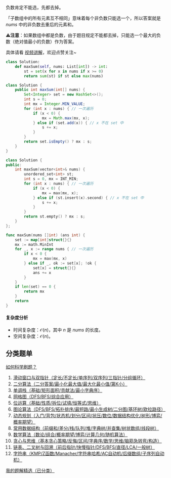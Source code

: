 负数肯定不能选，先都去掉。

「子数组中的所有元素互不相同」意味着每个非负数只能选一个，所以答案就是 $\textit{nums}$ 中的非负数去重后的元素和。

⚠**注意**：如果数组中都是负数，由于题目规定不能都去掉，只能选一个最大的负数（绝对值最小的负数）作为答案。

具体请看 [视频讲解](https://www.bilibili.com/video/BV1JYQ8YWEvD/)，欢迎点赞关注~

```py [sol-Python3]
class Solution:
    def maxSum(self, nums: List[int]) -> int:
        st = set(x for x in nums if x >= 0)
        return sum(st) if st else max(nums)
```

```java [sol-Java]
class Solution {
    public int maxSum(int[] nums) {
        Set<Integer> set = new HashSet<>();
        int s = 0;
        int mx = Integer.MIN_VALUE;
        for (int x : nums) { // 一次遍历
            if (x < 0) {
                mx = Math.max(mx, x);
            } else if (set.add(x)) { // x 不在 set 中
                s += x;
            }
        }
        return set.isEmpty() ? mx : s;
    }
}
```

```cpp [sol-C++]
class Solution {
public:
    int maxSum(vector<int>& nums) {
        unordered_set<int> st;
        int s = 0, mx = INT_MIN;
        for (int x : nums) { // 一次遍历
            if (x < 0) {
                mx = max(mx, x);
            } else if (st.insert(x).second) { // x 不在 set 中
                s += x;
            }
        }
        return st.empty() ? mx : s;
    }
};
```

```go [sol-Go]
func maxSum(nums []int) (ans int) {
	set := map[int]struct{}{}
	mx := math.MinInt
	for _, x := range nums { // 一次遍历
		if x < 0 {
			mx = max(mx, x)
		} else if _, ok := set[x]; !ok {
			set[x] = struct{}{}
			ans += x
		}
	}
	if len(set) == 0 {
		return mx
	}
	return
}
```

#### 复杂度分析

- 时间复杂度：$\mathcal{O}(n)$，其中 $n$ 是 $\textit{nums}$ 的长度。
- 空间复杂度：$\mathcal{O}(n)$。

## 分类题单

[如何科学刷题？](https://leetcode.cn/circle/discuss/RvFUtj/)

1. [滑动窗口与双指针（定长/不定长/单序列/双序列/三指针/分组循环）](https://leetcode.cn/circle/discuss/0viNMK/)
2. [二分算法（二分答案/最小化最大值/最大化最小值/第K小）](https://leetcode.cn/circle/discuss/SqopEo/)
3. [单调栈（基础/矩形面积/贡献法/最小字典序）](https://leetcode.cn/circle/discuss/9oZFK9/)
4. [网格图（DFS/BFS/综合应用）](https://leetcode.cn/circle/discuss/YiXPXW/)
5. [位运算（基础/性质/拆位/试填/恒等式/思维）](https://leetcode.cn/circle/discuss/dHn9Vk/)
6. [图论算法（DFS/BFS/拓扑排序/最短路/最小生成树/二分图/基环树/欧拉路径）](https://leetcode.cn/circle/discuss/01LUak/)
7. [动态规划（入门/背包/状态机/划分/区间/状压/数位/数据结构优化/树形/博弈/概率期望）](https://leetcode.cn/circle/discuss/tXLS3i/)
8. [常用数据结构（前缀和/差分/栈/队列/堆/字典树/并查集/树状数组/线段树）](https://leetcode.cn/circle/discuss/mOr1u6/)
9. [数学算法（数论/组合/概率期望/博弈/计算几何/随机算法）](https://leetcode.cn/circle/discuss/IYT3ss/)
10. [贪心与思维（基本贪心策略/反悔/区间/字典序/数学/思维/脑筋急转弯/构造）](https://leetcode.cn/circle/discuss/g6KTKL/)
11. [链表、二叉树与回溯（前后指针/快慢指针/DFS/BFS/直径/LCA/一般树）](https://leetcode.cn/circle/discuss/K0n2gO/)
12. [字符串（KMP/Z函数/Manacher/字符串哈希/AC自动机/后缀数组/子序列自动机）](https://leetcode.cn/circle/discuss/SJFwQI/)

[我的题解精选（已分类）](https://github.com/EndlessCheng/codeforces-go/blob/master/leetcode/SOLUTIONS.md)
